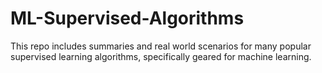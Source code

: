 # ML-Supervised-Algorithms
This repo includes summaries and real world scenarios for many popular supervised learning algorithms, specifically geared for machine learning.
